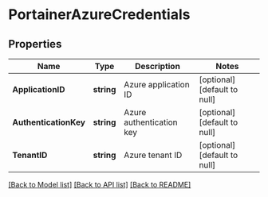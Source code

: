# PortainerAzureCredentials

## Properties
Name | Type | Description | Notes
------------ | ------------- | ------------- | -------------
**ApplicationID** | **string** | Azure application ID | [optional] [default to null]
**AuthenticationKey** | **string** | Azure authentication key | [optional] [default to null]
**TenantID** | **string** | Azure tenant ID | [optional] [default to null]

[[Back to Model list]](../README.md#documentation-for-models) [[Back to API list]](../README.md#documentation-for-api-endpoints) [[Back to README]](../README.md)


